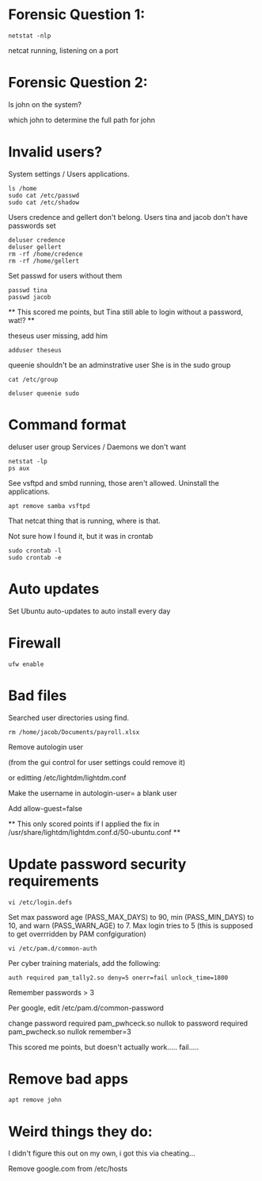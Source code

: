 # Forensic Question 1:

```
netstat -nlp
```

netcat running, listening on a port

# Forensic Question 2:

Is john on the system?

which john to determine the full path for john

# Invalid users?

System settings / Users applications.

```
ls /home
sudo cat /etc/passwd
sudo cat /etc/shadow
```

Users credence and gellert don't belong.
Users tina and jacob don't have passwords set

```
deluser credence
deluser gellert
rm -rf /home/credence
rm -rf /home/gellert
```

Set passwd for users without them

```
passwd tina
passwd jacob
```

** This scored me points, but Tina still able to login without a password, wat!? **

theseus user missing, add him

```
adduser theseus
```

queenie shouldn't be an adminstrative user
She is in the sudo group

```
cat /etc/group

deluser queenie sudo
```

# Command format
deluser user group
Services / Daemons we don't want

```
netstat -lp
ps aux
```

See vsftpd and smbd running, those aren't allowed.  Uninstall the applications.

```
apt remove samba vsftpd
```

That netcat thing that is running, where is that.

Not sure how I found it, but it was in crontab

```
sudo crontab -l
sudo crontab -e 
```

# Auto updates

Set Ubuntu auto-updates to auto install every day

# Firewall

```
ufw enable
```

# Bad files

Searched user directories using find.

```
rm /home/jacob/Documents/payroll.xlsx
```

Remove autologin user

(from the gui control for user settings could remove it)

or editting
/etc/lightdm/lightdm.conf

Make the username in autologin-user=<username> a blank user

Add allow-guest=false

** This only scored points if I applied the fix in /usr/share/lightdm/lightdm.conf.d/50-ubuntu.conf **

# Update password security requirements

```
vi /etc/login.defs
```

Set max password age (PASS_MAX_DAYS) to 90, min (PASS_MIN_DAYS) to 10, and warn (PASS_WARN_AGE) to 7.
Max login tries to 5 (this is supposed to get overrridden by PAM confgiguration)

```
vi /etc/pam.d/common-auth
```

Per cyber training materials, add the following:

```
auth required pam_tally2.so deny=5 onerr=fail unlock_time=1800
```

Remember passwords > 3

Per google, edit /etc/pam.d/common-password

change
   password required pam_pwhceck.so nullok
to
   password required pam_pwcheck.so nullok remember=3

This scored me points, but doesn't actually work..... fail.....


# Remove bad apps

```
apt remove john
```



# Weird things they do:

I didn't figure this out on my own, i got this via cheating...

Remove google.com from /etc/hosts


